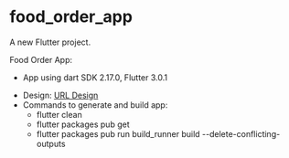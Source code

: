 # food_order_app

A new Flutter project.

Food Order App:

* App using dart SDK 2.17.0, Flutter 3.0.1

- Design: [URL Design](https://www.behance.net/gallery/92019977/Groad-Food-Ordering-System-UIUX-Case-Study?tracking_source=search_projects%7Cfood+ordering+app)
- Commands to generate and build app:
    + flutter clean
    + flutter packages pub get
    + flutter packages pub run build_runner build --delete-conflicting-outputs

